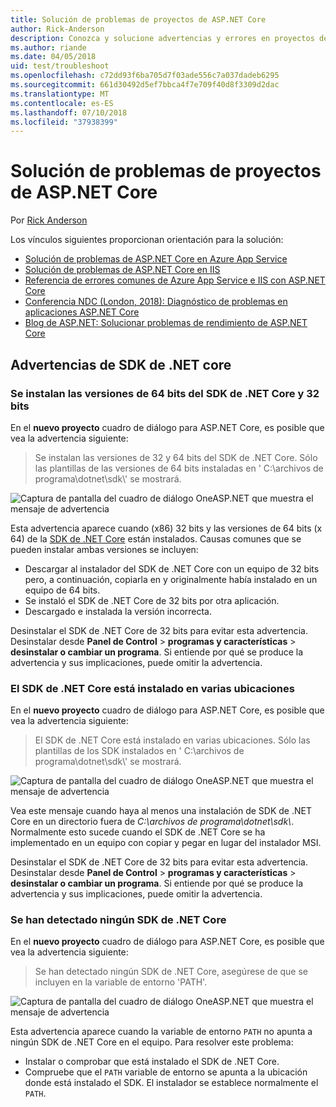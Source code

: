 ```yaml
---
title: Solución de problemas de proyectos de ASP.NET Core
author: Rick-Anderson
description: Conozca y solucione advertencias y errores en proyectos de ASP.NET Core.
ms.author: riande
ms.date: 04/05/2018
uid: test/troubleshoot
ms.openlocfilehash: c72dd93f6ba705d7f03ade556c7a037dadeb6295
ms.sourcegitcommit: 661d30492d5ef7bbca4f7e709f40d8f3309d2dac
ms.translationtype: MT
ms.contentlocale: es-ES
ms.lasthandoff: 07/10/2018
ms.locfileid: "37938399"
---
```

# <a name="troubleshoot-aspnet-core-projects"></a>Solución de problemas de proyectos de ASP.NET Core

Por [Rick Anderson](https://twitter.com/RickAndMSFT)

Los vínculos siguientes proporcionan orientación para la solución:

* [Solución de problemas de ASP.NET Core en Azure App Service](xref:host-and-deploy/azure-apps/troubleshoot)
* [Solución de problemas de ASP.NET Core en IIS](xref:host-and-deploy/iis/troubleshoot)
* [Referencia de errores comunes de Azure App Service e IIS con ASP.NET Core](xref:host-and-deploy/azure-iis-errors-reference)
* [Conferencia NDC (London, 2018): Diagnóstico de problemas en aplicaciones ASP.NET Core](https://www.youtube.com/watch?v=RYI0DHoIVaA)
* [Blog de ASP.NET: Solucionar problemas de rendimiento de ASP.NET Core](https://blogs.msdn.microsoft.com/webdev/2018/05/23/asp-net-core-performance-improvements/)

## <a name="net-core-sdk-warnings"></a>Advertencias de SDK de .NET core

### <a name="both-the-32-bit-and-64-bit-versions-of-the-net-core-sdk-are-installed"></a>Se instalan las versiones de 64 bits del SDK de .NET Core y 32 bits

En el **nuevo proyecto** cuadro de diálogo para ASP.NET Core, es posible que vea la advertencia siguiente:

> Se instalan las versiones de 32 y 64 bits del SDK de .NET Core. Sólo las plantillas de las versiones de 64 bits instaladas en ' C:\\archivos de programa\\dotnet\\sdk\\' se mostrará.

![Captura de pantalla del cuadro de diálogo OneASP.NET que muestra el mensaje de advertencia](troubleshoot/_static/both32and64bit.png)

Esta advertencia aparece cuando (x86) 32 bits y las versiones de 64 bits (x 64) de la [SDK de .NET Core](https://www.microsoft.com/net/download/all) están instalados. Causas comunes que se pueden instalar ambas versiones se incluyen:

* Descargar al instalador del SDK de .NET Core con un equipo de 32 bits pero, a continuación, copiarla en y originalmente había instalado en un equipo de 64 bits.
* Se instaló el SDK de .NET Core de 32 bits por otra aplicación.
* Descargado e instalada la versión incorrecta.

Desinstalar el SDK de .NET Core de 32 bits para evitar esta advertencia. Desinstalar desde **Panel de Control** > **programas y características** > **desinstalar o cambiar un programa**. Si entiende por qué se produce la advertencia y sus implicaciones, puede omitir la advertencia.

### <a name="the-net-core-sdk-is-installed-in-multiple-locations"></a>El SDK de .NET Core está instalado en varias ubicaciones

En el **nuevo proyecto** cuadro de diálogo para ASP.NET Core, es posible que vea la advertencia siguiente:

> El SDK de .NET Core está instalado en varias ubicaciones. Sólo las plantillas de los SDK instalados en ' C:\\archivos de programa\\dotnet\\sdk\\' se mostrará.

![Captura de pantalla del cuadro de diálogo OneASP.NET que muestra el mensaje de advertencia](troubleshoot/_static/multiplelocations.png)

Vea este mensaje cuando haya al menos una instalación de SDK de .NET Core en un directorio fuera de *C:\\archivos de programa\\dotnet\\sdk\\*. Normalmente esto sucede cuando el SDK de .NET Core se ha implementado en un equipo con copiar y pegar en lugar del instalador MSI.

Desinstalar el SDK de .NET Core de 32 bits para evitar esta advertencia. Desinstalar desde **Panel de Control** > **programas y características** > **desinstalar o cambiar un programa**. Si entiende por qué se produce la advertencia y sus implicaciones, puede omitir la advertencia.

### <a name="no-net-core-sdks-were-detected"></a>Se han detectado ningún SDK de .NET Core

En el **nuevo proyecto** cuadro de diálogo para ASP.NET Core, es posible que vea la advertencia siguiente:

> Se han detectado ningún SDK de .NET Core, asegúrese de que se incluyen en la variable de entorno 'PATH'.

![Captura de pantalla del cuadro de diálogo OneASP.NET que muestra el mensaje de advertencia](troubleshoot/_static/NoNetCore.png)

Esta advertencia aparece cuando la variable de entorno `PATH` no apunta a ningún SDK de .NET Core en el equipo. Para resolver este problema:

* Instalar o comprobar que está instalado el SDK de .NET Core.
* Compruebe que el `PATH` variable de entorno se apunta a la ubicación donde está instalado el SDK. El instalador se establece normalmente el `PATH`.
